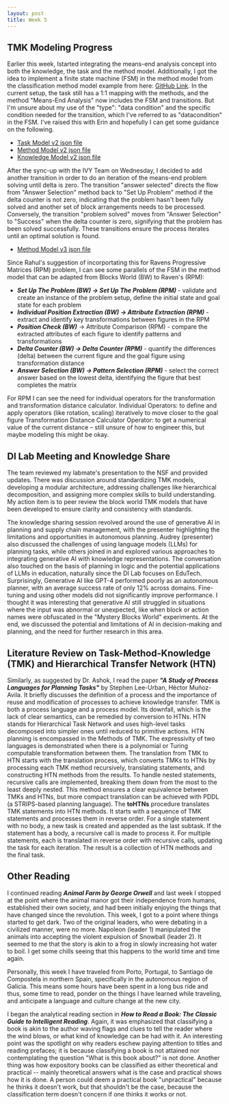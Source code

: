 ```yaml
---
layout: post
title: Week 5
---
```

## TMK Modeling Progress
Earlier this week, Istarted integrating the means-end analysis concept into both the knowledge, the task and the method model. Additionally, I got the idea to implement a finite state machine (FSM) in the method model from the classification method model example from here: [GitHub Link](https://github.gatech.edu/Dilab/MCM-TMK/blob/ivy_classification/mcm/TMKs/Ivy/Classification/Method.json). In the current setup, the task still has a 1:1 mapping with the methods, and the method "Means-End Analysis" now includes the FSM and transitions. But I'm unsure about my use of the "type": "data condition" and the specific condition needed for the transition, which I've referred to as "datacondition" in the FSM. I've raised this with Erin and hopefully I can get some guidance on the following.

* [Task Model v2 json file](https://gracebrazil28.github.io/files/Task_Model_BlockWorld2_v2.json)
* [Method Model v2 json file](https://gracebrazil28.github.io/files/Method_Model_BlockWorld2_v2.json)
* [Knowledge Model v2 json file](https://gracebrazil28.github.io/files/Knowledge_Model_BlockWorld2_v2.json)


After the sync-up with the IVY Team on Wednesday, I decided to add another transition in order to do an iteration of the means-end problem solving until delta is zero. The transition "answer selected" directs the flow from "Answer Selection" method back to "Set Up Problem" method if the delta counter is not zero, indicating that the problem hasn't been fully solved and another set of block arrangements needs to be processed. Conversely, the transition "problem solved" moves from "Answer Selection" to "Success" when the delta counter is zero, signifying that the problem has been solved successfully. These transitions ensure the process iterates until an optimal solution is found.
* [Method Model v3 json file](https://gracebrazil28.github.io/files/Method_Model_BlockWorld2_v3.json)

Since Rahul's suggestion of incorportating this for Ravens Progressive Matrices (RPM) problem, I can see some parallels of the FSM in the method model that can be adapted from Blocks World (BW) to Raven's (RPM):

* ***Set Up The Problem (BW) -> Set Up The Problem (RPM)***  - validate and create an instance of the problem setup, define the initial state and goal state for each problem
* ***Individual Position Extraction (BW) -> Attribute Extraction (RPM)*** - extract and identify key transformations between figures in the RPM
* ***Position Check (BW)*** -> Attribute Comparison (RPM) - compare the extracted attributes of each figure to identify patterns and transformations
* ***Delta Counter (BW) -> Delta Counter (RPM)*** - quantify the differences (delta) between the current figure and the goal figure using transformation distance
* ***Answer Selection (BW) -> Pattern Selection (RPM)*** - select the correct answer based on the lowest delta, identifying the figure that best completes the matrix

For RPM I can see the need for individual operators for the transformation and transformation distance calculator. 
Individual Operators: to define and apply operators (like rotation, scaling) iteratively to move closer to the goal figure
Transformation Distance Calculator Operator: to get a numerical value of the current distance – still unsure of how to engineer this, but maybe modeling this might be okay.

## DI Lab Meeting and Knowledge Share ##
The team reviewed my labmate's presentation to the NSF and provided updates. There was discussion around standardizing TMK models, developing a modular architecture, addressing challenges like hierarchical decomposition, and assigning more complex skills to build understanding. My action item is to peer review the block world TMK models that have been developed to ensure clarity and consistency with standards.

The knowledge sharing session revolved around the use of generative AI in planning and supply chain management, with the presenter highlighting the limitations and opportunities in autonomous planning. Audrey (presenter) also discussed the challenges of using language models (LLMs) for planning tasks, while others joined in and explored various approaches to integrating generative AI with knowledge representations. The conversation also touched on the basis of planning in logic and the potential applications of LLMs in education, naturally since the DI Lab focuses on EduTech. Surprisingly, Generative AI like GPT-4 performed poorly as an autonomous planner, with an average success rate of only 12% across domains. Fine-tuning and using other models did not significantly improve performance. I thought it was interesting that generative AI still struggled in situations where the input was abnormal or unexpected, like when block or action names were obfuscated in the "Mystery Blocks World" experiments. At the end, we discussed the potential and limitations of AI in decision-making and planning, and the need for further research in this area.


## Literature Review on Task-Method-Knowledge (TMK) and Hierarchical Transfer Network (HTN)
Similarly, as suggested by Dr. Ashok, I read the paper ***"A Study of Process Languages for Planning Tasks"*** by Stephen Lee-Urban, Héctor Muñoz-Avila. It briefly discusses the definition of a process and the importance of reuse and modification of processes to achieve knowledge transfer. TMK is both a process language and a process model. Its downfall, which is the lack of clear semantics, can be remedied by conversion to HTNs. HTN stands for Hierarchical Task Network and uses high-level tasks decomposed into simpler ones until reduced to primitive actions. HTN planning is encompassed in the Methods of TMK. The expressivity of two languages is demonstrated when there is a polynomial or Turing computable transformation between them. 
The translation from TMK to HTN starts with the translation process, which converts TMKs to HTNs by processing each TMK method recursively, translating statements, and constructing HTN methods from the results. To handle nested statements, recursive calls are implemented, breaking them down from the most to the least deeply nested. This method ensures a clear equivalence between TMKs and HTNs, but more compact translation can be achieved with PDDL (a STRIPS-based planning language).
The **toHTNs** procedure translates TMK statements into HTN methods. It starts with a sequence of TMK statements and processes them in reverse order. For a single statement with no body, a new task is created and appended as the last subtask. If the statement has a body, a recursive call is made to process it. For multiple statements, each is translated in reverse order with recursive calls, updating the task for each iteration. The result is a collection of HTN methods and the final task.

## Other Reading
I continued reading ***Animal Farm by George Orwell*** and last week I stopped at the point where the animal manor got their independence from humans, established their own society, and had been initially enjoying the things that have changed since the revolution. This week, I got to a point where things started to get dark. Two of the original leaders, who were debating in a civilized manner, were no more. Napoleon (leader 1) manipulated the animals into accepting the violent expulsion of Snowball (leader 2). It seemed to me that the story is akin to a frog in slowly increasing hot water to boil. I get some chills seeing that this happens to the world time and time again.

Personally, this week I have traveled from Porto, Portugal, to Santiago de Compostela in northern Spain, specifically in the autonomous region of Galicia. This means some hours have been spent in a long bus ride and thus, some time to read, ponder on the things I have learned while traveling, and anticipate a language and culture change at the new city.

I began the analytical reading section in ***How to Read a Book: The Classic Guide to Intelligent Reading***. Again, it was emphasized that classifying a book is akin to the author waving flags and clues to tell the reader where the wind blows, or what kind of knowledge can be had with it. An interesting point was the spotlight on why readers eschew paying attention to titles and reading prefaces; it is because classifying a book is not attained nor contemplating the question "What is this book about?" is not done. Another thing was how expository books can be classified as either theoretical and practical -- mainly theoretical answers what is the case and practical shows how it is done. A person could deem a practical book "unpractical" because he thinks it doesn't work, but that shouldn't be the case, because the classification term doesn't concern if one thinks it works or not.
